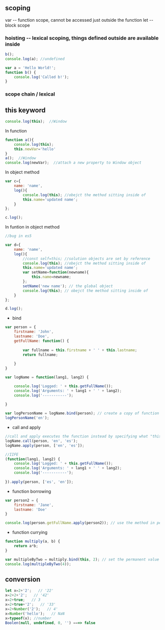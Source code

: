 ## scoping
var -- function scope, cannot be accessed just outside the function
let -- block scope
### hoisting -- lexical scoping, things defined outside are available inside
```javascript
b();
console.log(a); //undefined

var a = 'Hello World!';
function b() {
    console.log('Called b!');
}
```

### scope chain / lexical


## this keyword

```javascript
console.log(this);  //Window
```

In function
```javascript
function a(){
	console.log(this);
	this.newVar='hello'
}
a();  //Window
console.log(newVar);  //attach a new property to Window object

```


In object method
```javascript
var c={
	name: 'name',
	log(){
		console.log(this); //obejct the method sitting inside of
		this.name='updated name';
	}
};

c.log();

```

In funtion in object method
```javascript
//bug in es5

var d={
	name: 'name',
	log(){
		//const self=this; //solution objects are set by reference
		console.log(this); //obejct the method sitting inside of
		this.name='updated name';
		var setName=function(newname){
			this.name=newname;
		};
		setName('new name'); // the global object
		console.log(this); // obejct the method sitting inside of
	}
};

d.log();

```
* bind
```javascript
var person = {
    firstname: 'John',
    lastname: 'Doe',
    getFullName: function() {
        
        var fullname = this.firstname + ' ' + this.lastname;
        return fullname;
        
    }
}

var logName = function(lang1, lang2) {

    console.log('Logged: ' + this.getFullName());
    console.log('Arguments: ' + lang1 + ' ' + lang2);
    console.log('-----------');
    
}

var logPersonName = logName.bind(person); // create a copy of function logname and assign person as the "this"
logPersonName('en');
```
* call and apply

```javascript
//call and apply executes the function instead by specifying what "this" is as the first argument
logName.call(person, 'en', 'es');
logName.apply(person, ['en', 'es']);

//IIFE
(function(lang1, lang2) {
    console.log('Logged: ' + this.getFullName());
    console.log('Arguments: ' + lang1 + ' ' + lang2);
    console.log('-----------');
    
}).apply(person, ['es', 'en']);

```
* function borrowing
```javascript
var person2 = {
    firstname: 'Jane',
    lastname: 'Doe'
}

console.log(person.getFullName.apply(person2)); // use the method in person in person2
```
* function currying
```javascript
function multiply(a, b) {
    return a*b;   
}

var multipleByTwo = multiply.bind(this, 2); // set the permanent value
console.log(multipleByTwo(4));
```


## conversion

```javascript
let x=2+'2';   // '22'
x=2+2+'2';   // '42'
x=2+true;   // 3
x=2+true+'2';   // '33'
x=2+Number('2');   // 4'
x=Number('hello');   // NaN
x=typeof(x); //number
Boolen(null, undefined, 0, '') ===> false
```
